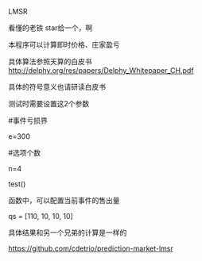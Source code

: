 LMSR  

看懂的老铁  star给一个，啊

本程序可以计算即时价格、庄家盈亏

具体算法参照天算的白皮书 http://delphy.org/res/papers/Delphy_Whitepaper_CH.pdf

具体的符号意义也请研读白皮书

测试时需要设置这2个参数

#事件亏损界

e=300

#选项个数

n=4

test()

函数中，可以配置当前事件的售出量

qs = [110, 10, 10, 10]
  
  
  
具体结果和另一个兄弟的计算是一样的

https://github.com/cdetrio/prediction-market-lmsr
 


